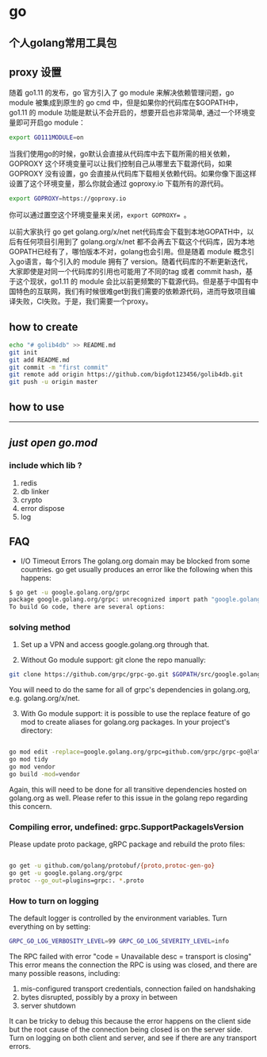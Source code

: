 # go
个人golang常用工具包
------------
## proxy 设置

随着 go1.11 的发布，go 官方引入了 go module 来解决依赖管理问题，go module 被集成到原生的 go cmd 中，但是如果你的代码库在$GOPATH中，go1.11 的 module 功能是默认不会开启的，想要开启也非常简单, 通过一个环境变量即可开启go module：
```bash
export GO111MODULE=on

```

当我们使用go的时候，go默认会直接从代码库中去下载所需的相关依赖，GOPROXY 这个环境变量可以让我们控制自己从哪里去下载源代码，如果 GOPROXY 没有设置，go 会直接从代码库下载相关依赖代码。如果你像下面这样设置了这个环境变量，那么你就会通过 goproxy.io 下载所有的源代码。

```bash
export GOPROXY=https://goproxy.io
```
你可以通过置空这个环境变量来关闭，`export GOPROXY= `。

以前大家执行 go get golang.org/x/net net代码库会下载到本地GOPATH中，以后有任何项目引用到了 golang.org/x/net 都不会再去下载这个代码库，因为本地GOPATH已经有了，哪怕版本不对，golang也会引用。但是随着 module 概念引入go语言，每个引入的 module 拥有了 version。随着代码库的不断更新迭代，大家即使是对同一个代码库的引用也可能用了不同的tag 或者 commit hash，基于这个现状，go1.11 的 module 会比以前更频繁的下载源代码。但是基于中国有中国特色的互联网，我们有时候很难get到我们需要的依赖源代码，进而导致项目编译失败，CI失败。于是，我们需要一个proxy。

## how to create
```bash
echo "# golib4db" >> README.md
git init
git add README.md
git commit -m "first commit"
git remote add origin https://github.com/bigdot123456/golib4db.git
git push -u origin master

```
## how to use
------------

*just open go.mod*
------------

### include which lib ?

1. redis
2. db linker
3. crypto
4. error dispose
5. log


## FAQ

* I/O Timeout Errors 
The golang.org domain may be blocked from some countries. go get usually produces an error like the following when this happens:

```sh
$ go get -u google.golang.org/grpc
package google.golang.org/grpc: unrecognized import path "google.golang.org/grpc" (https fetch: Get https://google.golang.org/grpc?go-get=1: dial tcp 216.239.37.1:443: i/o timeout)
To build Go code, there are several options:
```
### solving method
1. Set up a VPN and access google.golang.org through that.

2. Without Go module support: git clone the repo manually:

```bash
git clone https://github.com/grpc/grpc-go.git $GOPATH/src/google.golang.org/grpc

```
You will need to do the same for all of grpc's dependencies in golang.org, e.g. golang.org/x/net.

3. With Go module support: it is possible to use the replace feature of go mod to create aliases for golang.org packages. In your project's directory:
```bash

go mod edit -replace=google.golang.org/grpc=github.com/grpc/grpc-go@latest
go mod tidy
go mod vendor
go build -mod=vendor

```

Again, this will need to be done for all transitive dependencies hosted on golang.org as well. Please refer to this issue in the golang repo regarding this concern.

### Compiling error, undefined: grpc.SupportPackageIsVersion

Please update proto package, gRPC package and rebuild the proto files:
```bash

go get -u github.com/golang/protobuf/{proto,protoc-gen-go}
go get -u google.golang.org/grpc
protoc --go_out=plugins=grpc:. *.proto

```

### How to turn on logging
The default logger is controlled by the environment variables. Turn everything on by setting:
```bash
GRPC_GO_LOG_VERBOSITY_LEVEL=99 GRPC_GO_LOG_SEVERITY_LEVEL=info

```

The RPC failed with error "code = Unavailable desc = transport is closing"
This error means the connection the RPC is using was closed, and there are many possible reasons, including:

1. mis-configured transport credentials, connection failed on handshaking
1. bytes disrupted, possibly by a proxy in between
1. server shutdown 

It can be tricky to debug this because the error happens on the client side but the root cause of the connection being closed is on the server side. Turn on logging on both client and server, and see if there are any transport errors.